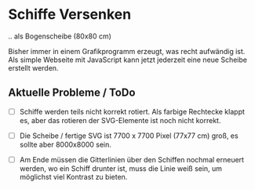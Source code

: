 # Schiffe Versenken

.. als Bogenscheibe (80x80 cm)

Bisher immer in einem Grafikprogramm erzeugt, was recht aufwändig ist. Als simple Webseite mit JavaScript kann jetzt jederzeit eine neue Scheibe erstellt werden.

## Aktuelle Probleme / ToDo

- [ ] Schiffe werden teils nicht korrekt rotiert. Als farbige Rechtecke klappt es, aber das rotieren der SVG-Elemente ist noch nicht korrekt.
- [ ] Die Scheibe / fertige SVG ist 7700 x 7700 Pixel (77x77 cm) groß, es sollte aber 8000x8000 sein. 
- [ ] Am Ende müssen die Gitterlinien über den Schiffen nochmal erneuert werden, wo ein Schiff drunter ist, muss die Linie weiß sein, um möglichst viel Kontrast zu bieten.


